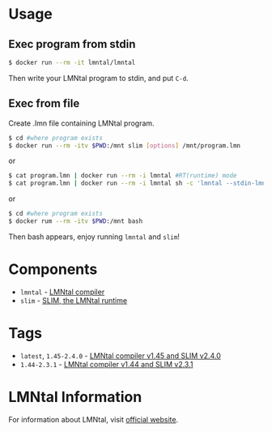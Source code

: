 # Usage
## Exec program from stdin
```sh
$ docker run --rm -it lmntal/lmntal
```
Then write your LMNtal program to stdin, and put `C-d`.

## Exec from file
Create .lmn file containing LMNtal program.
```sh
$ cd #where program exists
$ docker run --rm -itv $PWD:/mnt slim [options] /mnt/program.lmn
```
or
```sh
$ cat program.lmn | docker run --rm -i lmntal #RT(runtime) mode
$ cat program.lmn | docker run --rm -i lmntal sh -c 'lmntal --stdin-lmn --slimcode --hl-opt | slim --nd --hl -' #MC(model checking) mode
```
or
```sh
$ cd #where program exists
$ docker rum --rm -itv $PWD:/mnt bash
```
Then bash appears, enjoy running `lmntal` and `slim`!
# Components
- `lmntal` - [LMNtal compiler](https://github.com/lmntal/lmntal-compiler)
- `slim` - [SLIM, the LMNtal runtime](https://github.com/lmntal/slim)

# Tags
- `latest`, `1.45-2.4.0` - [LMNtal compiler v1.45 and SLIM v2.4.0](https://github.com/lmntal/lmntal-docker/blob/master/1.45-2.4.0/Dockerfile)
- `1.44-2.3.1` - [LMNtal compiler v1.44 and SLIM v2.3.1](https://github.com/lmntal/lmntal-docker/blob/master/1.44-2.3.1/Dockerfile)

# LMNtal Information
For information about LMNtal, visit [official website](https://www.ueda.info.waseda.ac.jp/lmntal/index.php).
